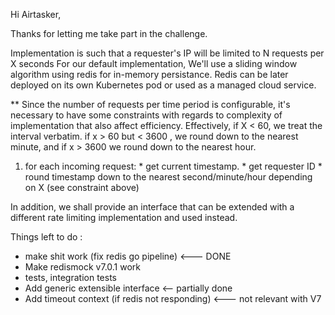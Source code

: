 Hi Airtasker,

Thanks for letting me take part in the challenge.

Implementation is such that a requester's IP will be limited to N requests per X seconds
For our default implementation, We'll use a sliding window algorithm using redis for in-memory persistance. Redis can be later deployed on its own Kubernetes pod or used as a managed cloud service.

** Since the number of requests per time period is configurable, it's necessary to have some constraints with regards to complexity of implementation that also affect efficiency. 
Effectively, if X < 60, we treat the interval verbatim.
if x > 60 but < 3600 , we round down to the nearest minute, and if x > 3600 we round down to the nearest hour.


  1) for each incoming request:
    * get current timestamp.
    * get requester ID
    * round timestamp down to the nearest second/minute/hour depending on X (see constraint above)
    

In addition, we shall provide an interface that can be extended with a different rate limiting implementation and used instead.


Things left to do : 

* make shit work (fix redis go pipeline) <--- DONE
* Make redismock v7.0.1 work 
* tests, integration tests
* Add generic extensible interface <-- partially done
* Add timeout context (if redis not responding) <--- not relevant with V7